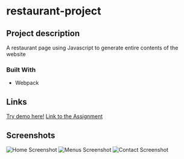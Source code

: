 # restaurant-project

## Project description

A restaurant page using Javascript to generate entire contents of the website

### Built With

* Webpack

## Links

[Try demo here!](https://nyf005.github.io/sign-up-form/)
[Link to the Assignment](https://www.theodinproject.com/lessons/node-path-javascript-restaurant-page)

## Screenshots

![Home Screenshot](https://user-images.githubusercontent.com/32721495/179315918-5cebe97f-8051-4ea9-9e63-3719da6c4338.png)
![Menus Screenshot](https://user-images.githubusercontent.com/32721495/179315923-febeae1c-726f-44ae-a4e4-072ab0b08b67.png)
![Contact Screenshot](https://user-images.githubusercontent.com/32721495/179315928-42ddb134-aad1-4fe3-bcc8-f2d3124744d4.png)
